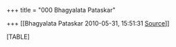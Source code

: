 +++
title = "000 Bhagyalata Pataskar"

+++
[[Bhagyalata Pataskar	2010-05-31, 15:51:31 [Source](https://groups.google.com/g/bvparishat/c/iwoIW77jnMw)]]



[TABLE]

  

